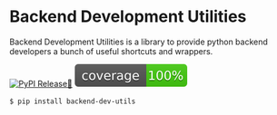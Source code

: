 
# Backend Development Utilities
Backend Development Utilities is a library to provide python backend developers a bunch of useful shortcuts and wrappers.

[![PyPI Release🐍](https://github.com/melikbugra/backend-dev-utils/actions/workflows/python-publish.yml/badge.svg?branch=main)](https://github.com/melikbugra/backend-dev-utils/actions/workflows/python-publish.yml)
![Coverage](https://github.com/melikbugra/backend-dev-utils/blob/main/coverage.svg)

<!-- termynal -->

```console
$ pip install backend-dev-utils
```

<!-- ```python hl_lines="3-4  6"

{!./docs_src/test.py!}

``` -->